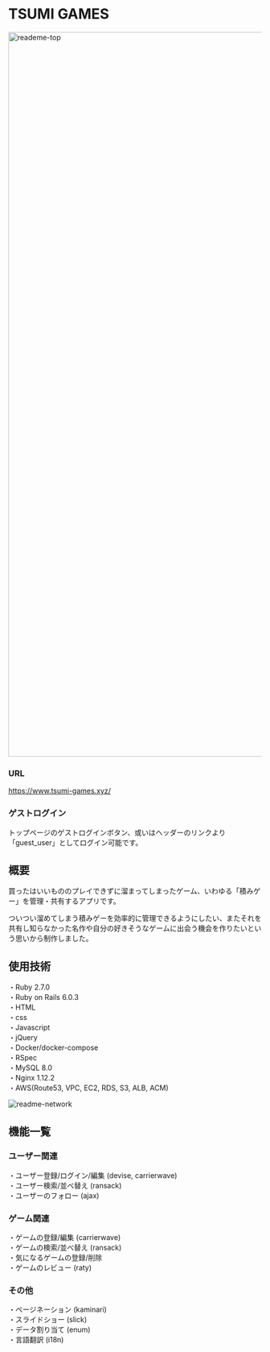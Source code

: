 # TSUMI GAMES

<img width="1439" alt="reademe-top" src="https://user-images.githubusercontent.com/61346761/108021684-6cd5f800-7062-11eb-9c1a-7557e140eb2e.png">

### URL
https://www.tsumi-games.xyz/

### ゲストログイン
トップページのゲストログインボタン、或いはヘッダーのリンクより「guest_user」としてログイン可能です。

## 概要
買ったはいいもののプレイできずに溜まってしまったゲーム、いわゆる「積みゲー」を管理・共有するアプリです。

ついつい溜めてしまう積みゲーを効率的に管理できるようにしたい、またそれを共有し知らなかった名作や自分の好きそうなゲームに出会う機会を作りたいという思いから制作しました。

## 使用技術
・Ruby 2.7.0  
・Ruby on Rails 6.0.3  
・HTML  
・css  
・Javascript  
・jQuery  
・Docker/docker-compose  
・RSpec  
・MySQL 8.0  
・Nginx 1.12.2  
・AWS(Route53, VPC, EC2, RDS, S3, ALB, ACM)

![readme-network](https://user-images.githubusercontent.com/61346761/108066622-ebeb2080-70a2-11eb-87db-5b7a2a165ea0.png)

## 機能一覧
### ユーザー関連
・ユーザー登録/ログイン/編集 (devise, carrierwave)  
・ユーザー検索/並べ替え (ransack)  
・ユーザーのフォロー (ajax)  
### ゲーム関連
・ゲームの登録/編集 (carrierwave)  
・ゲームの検索/並べ替え (ransack)  
・気になるゲームの登録/削除  
・ゲームのレビュー (raty)  
### その他
・ページネーション (kaminari)  
・スライドショー (slick)  
・データ割り当て (enum)  
・言語翻訳 (i18n)
